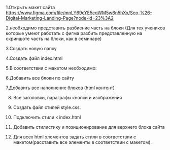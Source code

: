 1.Открыть макет сайта https://www.figma.com/file/mnLY69cYE5cqWM5w6n5hXx/Seo-%26-Digital-Marketing-Landing-Page?node-id=23%3A2

2.необходимо представить разбиение часть на блоки (Для тех учеников которые умеют работать с фигма разбить представленную на скриншоте часть на блоки, как в семинаре)

3.Создать новую папку

4.Создать файл index.html

5.В соответствии с макетом необходимо: 

6.Добавить все блоки по сайту

7.Добавить все наполнение блоков (html контент)

8. Все заголовки, параграфы кнопки и изображения
   
10. Создать файл стилей style.css.
    
12. Подключить стили к index.html
  
14. Добавить стилистику и позиционирование для верхнего блока сайта

16. Для всех html элементов задать стили в соответствии с макетом(расставить все элементы в соответствии с макетом).
